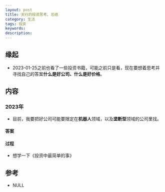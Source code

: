 ```yaml
---
layout: post  
title: 天行的投资思考、总结   
category: 生活     
tags: 投资     
keywords:   
description:   
---  
```


##  缘起
+ 2023-01-25之前也看了一些投资书籍，可能之前只是看，现在要想着思考并寻找自己的答案**什么是好公司、什么是好价格**。

##  内容
###  2023年

+ 目前，我要把好公司可能要限定在**机器人**领域，以及**垄断型**领域的公司里找。

#### 答案

#### 过程

+ 想学一下《投资中最简单的事》




##  参考
+ NULL